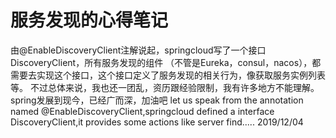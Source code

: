 # 服务发现的心得笔记

由@EnableDiscoveryClient注解说起，springcloud写了一个接口DiscoveryClient，所有服务发现的组件
（不管是Eureka，consul，nacos），都需要去实现这个接口，这个接口定义了服务发现的相关行为，像获取服务实例列表等。
不过总体来说，我也还一团乱，资历跟经验限制，我有许多地方不能理解。spring发展到现今，已经广而深，加油吧
let us speak from the annotation named @EnableDiscoveryClient,springcloud defined a interface DiscoveryClient,it provides
some actions like server find.....
2019/12/04